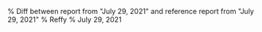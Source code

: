 % Diff between report from "July 29, 2021" and reference report from "July 29, 2021"
% Reffy
% July 29, 2021

